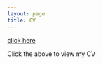 ```yaml
---
layout: page
title: CV
---
```



[click here](https://maumitabhaumik.github.io/Bhaumik_CV__2023.pdf)

Click the above to view my CV
